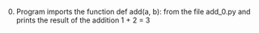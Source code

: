 0. Program imports the function def add(a, b): from the file add_0.py and prints the result of the addition 1 + 2 = 3
